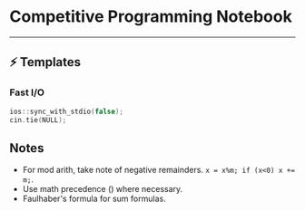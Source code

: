 # Competitive Programming Notebook

---

## ⚡ Templates
### Fast I/O
```cpp
ios::sync_with_stdio(false);
cin.tie(NULL);
```

## Notes
- For mod arith, take note of negative remainders. `x = x%m; if (x<0) x += m;`.
- Use math precedence () where necessary.
- Faulhaber's formula for sum formulas.